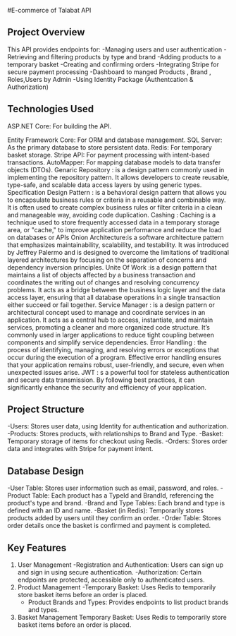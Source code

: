 #E-commerce of Talabat API
## Project Overview
This API provides endpoints for:
-Managing users and user authentication
-Retrieving and filtering products by type and brand
-Adding products to a temporary basket
-Creating and confirming orders
-Integrating Stripe for secure payment processing
-Dashboard to manged Products , Brand , Roles,Users by Admin
-Using Identity Package (Authentcation & Authorization)
## Technologies Used
ASP.NET Core: For building the API.

Entity Framework Core: For ORM and database management.
SQL Server: As the primary database to store persistent data.
Redis: For temporary basket storage.
Stripe API: For payment processing with intent-based transactions.
AutoMapper: For mapping database models to data transfer objects (DTOs).
Genaric Repository : is a design pattern commonly used in implementing the repository pattern. It allows developers to create reusable, type-safe, and scalable data access layers by using generic types.
Specification Design Pattern : is a behavioral design pattern that allows you to encapsulate business rules or criteria in a reusable and combinable way. It is often used to create complex business rules or filter criteria in a clean and manageable way, avoiding code duplication.
Cashing : Caching is a technique used to store frequently accessed data in a temporary storage area, or "cache," to improve application performance and reduce the load on databases or APIs
 Onion Architecture:is a software architecture pattern that emphasizes maintainability, scalability, and testability. It was introduced by Jeffrey Palermo and is designed to overcome the limitations of traditional layered architectures by focusing on the separation of concerns and dependency inversion principles.
 Unite Of Work :is a design pattern that maintains a list of objects affected by a business transaction and coordinates the writing out of changes and resolving concurrency problems. It acts as a bridge between the business logic layer and the data access layer, ensuring that all database operations in a single transaction either succeed or fail together.
 Service Manager : is a design pattern or architectural concept used to manage and coordinate services in an application. It acts as a central hub to access, instantiate, and maintain services, promoting a cleaner and more organized code structure. It’s commonly used in larger applications to reduce tight coupling between components and simplify service dependencies.
 Error Handling : the process of identifying, managing, and resolving errors or exceptions that occur during the execution of a program. Effective error handling ensures that your application remains robust, user-friendly, and secure, even when unexpected issues arise.
 JWT : s a powerful tool for stateless authentication and secure data transmission. By following best practices, it can significantly enhance the security and efficiency of your application.

  ## Project Structure
-Users: Stores user data, using Identity for authentication and authorization.
-Products: Stores products, with relationships to Brand and Type.
-Basket: Temporary storage of items for checkout using Redis.
-Orders: Stores order data and integrates with Stripe for payment intent.

## Database Design
-User Table: Stores user information such as email, password, and roles.
-Product Table: Each product has a TypeId and BrandId, referencing the product's type and brand.
-Brand and Type Tables: Each brand and type is defined with an ID and name.
-Basket (in Redis): Temporarily stores products added by users until they confirm an order.
-Order Table: Stores order details once the basket is confirmed and payment is completed.

## Key Features
1. User Management
    -Registration and Authentication: Users can sign up and sign in using secure authentication.
    -Authorization: Certain endpoints are protected, accessible only to authenticated users.
2. Product Management
    -Temporary Basket: Uses Redis to temporarily store basket items before an order is placed.
    - Product Brands and Types: Provides endpoints to list product brands and types.
3. Basket Management
    Temporary Basket: Uses Redis to temporarily store basket items before an order is placed.

  









